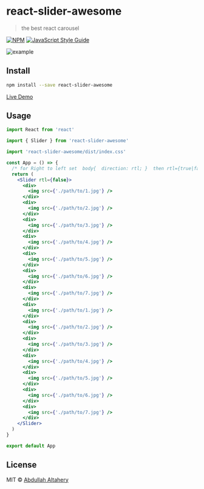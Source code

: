 # react-slider-awesome

> the best react carousel

[![NPM](https://img.shields.io/npm/v/react-slider-awesome.svg)](https://www.npmjs.com/package/react-slider-awesome) [![JavaScript Style Guide](https://img.shields.io/badge/code_style-standard-brightgreen.svg)](https://standardjs.com)

![example](https://github.com/KernelCode/react-slider-awesome/raw/main/example.gif)

## Install

```bash
npm install --save react-slider-awesome
```

[Live Demo](http://altahery.com/react-slider-awesome/)

## Usage

```jsx
import React from 'react'

import { Slider } from 'react-slider-awesome'

import 'react-slider-awesome/dist/index.css'

const App = () => {
  /* for Right to left set  body{  direction: rtl; }  then rtl={true|false} */
  return (
    <Slider rtl={false}>
      <div>
        <img src={'./path/to/1.jpg'} />
      </div>
      <div>
        <img src={'./path/to/2.jpg'} />
      </div>
      <div>
        <img src={'./path/to/3.jpg'} />
      </div>
      <div>
        <img src={'./path/to/4.jpg'} />
      </div>
      <div>
        <img src={'./path/to/5.jpg'} />
      </div>
      <div>
        <img src={'./path/to/6.jpg'} />
      </div>
      <div>
        <img src={'./path/to/7.jpg'} />
      </div>
      <div>
        <img src={'./path/to/1.jpg'} />
      </div>
      <div>
        <img src={'./path/to/2.jpg'} />
      </div>
      <div>
        <img src={'./path/to/3.jpg'} />
      </div>
      <div>
        <img src={'./path/to/4.jpg'} />
      </div>
      <div>
        <img src={'./path/to/5.jpg'} />
      </div>
      <div>
        <img src={'./path/to/6.jpg'} />
      </div>
      <div>
        <img src={'./path/to/7.jpg'} />
      </div>
    </Slider>
  )
}

export default App
```

## License

MIT © [Abdullah Altahery](https://github.com/kernelcode)
